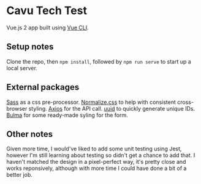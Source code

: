 # Cavu Tech Test

Vue.js 2 app built using [Vue CLI](https://cli.vuejs.org/).

## Setup notes

Clone the repo, then `npm install`, followed by `npm run serve` to start up a local server.

## External packages

[Sass](https://sass-lang.com/) as a css pre-processor.
[Normalize.css](https://necolas.github.io/normalize.css/) to help with consistent cross-browser styling.
[Axios](https://www.npmjs.com/package/axios) for the API call.
[uuid](https://www.npmjs.com/package/uuid) to quickly generate unique IDs.
[Bulma](https://bulma.io/) for some ready-made syling for the form.

## Other notes

Given more time, I would've liked to add some unit testing using Jest, however I'm still learning about testing so didn't get a chance to add that. I haven't matched the design in a pixel-perfect way, it's pretty close and works reponsively, although with more time I could have done a bit of a better job.